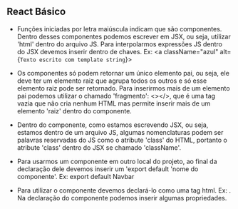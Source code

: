## React Básico

- Funções iniciadas por letra maiúscula indicam que são componentes. Dentro 
desses componentes podemos escrever em JSX, ou seja, utilizar 'html' dentro do 
arquivo JS. Para interpolarmos expressões JS dentro do JSX devemos inserir dentro 
de chaves. Ex: <a className="azul" alt={`Texto escrito com template string`}></a>

- Os componentes só podem retornar um único elemento pai, ou seja, ele deve ter 
um elemento raiz que agrupa todos os outros e só esse elemento raiz pode ser 
retornado. Para inserirmos mais de um elemento pai podemos utilizar o chamado 
'fragmento': <></>, que é uma tag vazia que não cria nenhum HTML mas permite 
inserir mais de um elemento 'raiz' dentro do componente.

- Dentro do componente, como estamos escrevendo JSX, ou seja, estamos dentro de 
um arquivo JS, algumas nomenclaturas podem ser palavras reservadas do JS como 
o atribute 'class' do HTML, portanto o atribute 'class' dentro do JSX se chamado
'className'.

- Para usarmos um componente em outro local do projeto, ao final da declaração 
dele devemos inserir um 'export default 'nome do componente'.
Ex: export default Navbar

- Para utilizar o componente devemos declará-lo como uma tag html. Ex: <Navbar />.
Na declaração do componente podemos inserir algumas propriedades.
